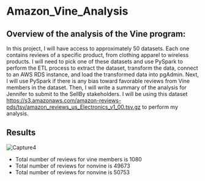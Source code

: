 # Amazon_Vine_Analysis

## Overview of the analysis of the Vine program:
In this project, I will have access to approximately 50 datasets. Each one contains reviews of a specific product, from clothing apparel to wireless products. I will need to pick one of these datasets and use PySpark to perform the ETL process to extract the dataset, transform the data, connect to an AWS RDS instance, and load the transformed data into pgAdmin. Next, I will use PySpark if there is any bias toward favorable reviews from Vine members in the dataset. Then, I will write a summary of the analysis for Jennifer to submit to the SellBy stakeholders. I will be using this dataset https://s3.amazonaws.com/amazon-reviews-pds/tsv/amazon_reviews_us_Electronics_v1_00.tsv.gz to perform my analysis.

## Results
![Capture4](https://user-images.githubusercontent.com/92561493/155034482-733fc8e3-e79a-44a8-98c5-c50a3a161256.PNG)
- Total number of reviews for vine members is 1080
- Total number of reviews for nonvine is 49673
- Total number of reviews for nonvine is 50753
